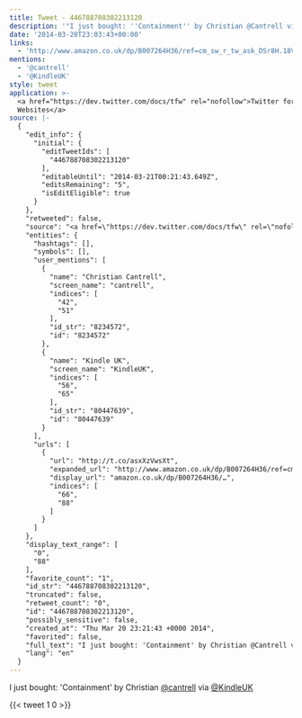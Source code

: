 ```yaml
---
title: Tweet - 446788708302213120
description: '"I just bought: ''Containment'' by Christian @Cantrell via @KindleUK "'
date: '2014-03-20T23:03:43+00:00'
links:
  - 'http://www.amazon.co.uk/dp/B007264H36/ref=cm_sw_r_tw_ask_DSr8H.18VN2KS'
mentions:
  - '@cantrell'
  - '@KindleUK'
style: tweet
application: >-
  <a href="https://dev.twitter.com/docs/tfw" rel="nofollow">Twitter for
  Websites</a>
source: |-
  {
    "edit_info": {
      "initial": {
        "editTweetIds": [
          "446788708302213120"
        ],
        "editableUntil": "2014-03-21T00:21:43.649Z",
        "editsRemaining": "5",
        "isEditEligible": true
      }
    },
    "retweeted": false,
    "source": "<a href=\"https://dev.twitter.com/docs/tfw\" rel=\"nofollow\">Twitter for Websites</a>",
    "entities": {
      "hashtags": [],
      "symbols": [],
      "user_mentions": [
        {
          "name": "Christian Cantrell",
          "screen_name": "cantrell",
          "indices": [
            "42",
            "51"
          ],
          "id_str": "8234572",
          "id": "8234572"
        },
        {
          "name": "Kindle UK",
          "screen_name": "KindleUK",
          "indices": [
            "56",
            "65"
          ],
          "id_str": "80447639",
          "id": "80447639"
        }
      ],
      "urls": [
        {
          "url": "http://t.co/asxXzVwsXt",
          "expanded_url": "http://www.amazon.co.uk/dp/B007264H36/ref=cm_sw_r_tw_ask_DSr8H.18VN2KS",
          "display_url": "amazon.co.uk/dp/B007264H36/…",
          "indices": [
            "66",
            "88"
          ]
        }
      ]
    },
    "display_text_range": [
      "0",
      "88"
    ],
    "favorite_count": "1",
    "id_str": "446788708302213120",
    "truncated": false,
    "retweet_count": "0",
    "id": "446788708302213120",
    "possibly_sensitive": false,
    "created_at": "Thu Mar 20 23:21:43 +0000 2014",
    "favorited": false,
    "full_text": "I just bought: 'Containment' by Christian @Cantrell via @KindleUK http://t.co/asxXzVwsXt",
    "lang": "en"
  }
---
```

I just bought: 'Containment' by Christian [@cantrell](https://twitter.com/@cantrell) via [@KindleUK](https://twitter.com/@KindleUK) 
    
{{< tweet 1 0 >}}
    
